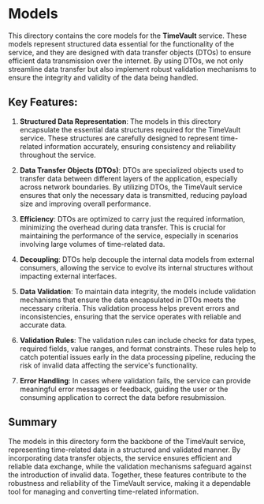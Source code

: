 # Models

This directory contains the core models for the **TimeVault** service. These models represent structured data essential
for the functionality of the service, and they are designed with data transfer objects (DTOs) to ensure efficient data
transmission over the internet. By using DTOs, we not only streamline data transfer but also implement robust validation
mechanisms to ensure the integrity and validity of the data being handled.

## Key Features:

1. **Structured Data Representation**:
   The models in this directory encapsulate the essential data structures required for the TimeVault service. These
   structures are carefully designed to represent time-related information accurately, ensuring consistency and
   reliability throughout the service.

2. **Data Transfer Objects (DTOs)**:
   DTOs are specialized objects used to transfer data between different layers of the application, especially across
   network boundaries. By utilizing DTOs, the TimeVault service ensures that only the necessary data is transmitted,
   reducing payload size and improving overall performance.

3. **Efficiency**: DTOs are optimized to carry just the required information, minimizing the overhead during data
   transfer. This is crucial for maintaining the performance of the service, especially in scenarios involving large
   volumes of time-related data.

4. **Decoupling**: DTOs help decouple the internal data models from external consumers, allowing the service to evolve
   its internal structures without impacting external interfaces.

5. **Data Validation**:
   To maintain data integrity, the models include validation mechanisms that ensure the data encapsulated in DTOs meets
   the necessary criteria. This validation process helps prevent errors and inconsistencies, ensuring that the service
   operates with reliable and accurate data.

6. **Validation Rules**: The validation rules can include checks for data types, required fields, value ranges, and
   format constraints. These rules help to catch potential issues early in the data processing pipeline, reducing the
   risk of invalid data affecting the service's functionality.

7. **Error Handling**: In cases where validation fails, the service can provide meaningful error messages or feedback,
   guiding the user or the consuming application to correct the data before resubmission.

## Summary

The models in this directory form the backbone of the TimeVault service, representing time-related data in a structured
and validated manner. By incorporating data transfer objects, the service ensures efficient and reliable data exchange,
while the validation mechanisms safeguard against the introduction of invalid data. Together, these features contribute
to the robustness and reliability of the TimeVault service, making it a dependable tool for managing and converting
time-related information.